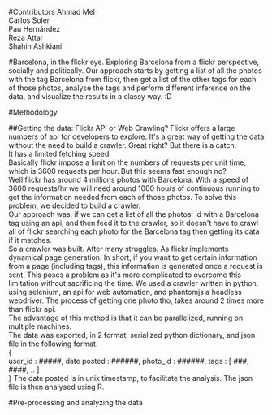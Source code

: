 #Contributors
Ahmad Mel  
Carlos Soler  
Pau Hernández  
Reza Attar  
Shahin Ashkiani

 
#Barcelona, in the flickr eye.
Exploring Barcelona from a flickr perspective, socially and politically.
Our approach starts by getting a list of all the photos with the tag Barcelona from 
flickr, then get a list of the other tags for each of those photos, analyse the tags and perform different
inference on the data, and visualize the results in a classy way. :D

#Methodology

##Getting the data: Flickr API or Web Crawling?
Flickr offers a large numbers of api for developers to explore. It's a great way of getting the data
without the need to build a crawler. Great right? But there is a catch.   
It has  a limited fetching speed.  
Basically flickr impose a limit on the numbers of requests per unit time, which is 3600 requests per hour. 
But this seems fast enough no?  
Well flickr has around 4 millions photos with Barcelona. With a speed of 3600 requests/hr we will need
around 1000 hours of continuous running to get the information needed from each of those photos. 
To solve this problem, we decided to build a crawler.  
Our approach was, if we can get a list of all the photos' id with a Barcelona tag using an api, and then feed it to
the crawler, so it doesn't have to crawl all of flickr searching each photo for the Barcelona tag then
getting its data if it matches.  
So a crawler was built. After many struggles. As flickr implements dynamical page generation. In short, if you
want to get certain information from a page (including tags), this information is generated once a request is sent.
This poses a problem as it's more complicated to overcome this limitation without sacrificing the time. We used
a crawler written in python, using selenium, an api for web automation, and phantomjs a headless webdriver.
The process of getting one photo tho, takes around 2 times more than flickr api.  
The advantage of this method is that it can be parallelized, running on multiple machines.  
The data was exported, in 2 format, serialized python dictionary, and json file in the following format.  
{   
    user_id : #####,
    date posted : ######,
    photo_id : ######,
    tags : [ ###, ####, .. ]           
}
The date posted is in unix timestamp, to facilitate the analysis.
The json file is then analysed using R. 


#Pre-processing and analyzing the data
